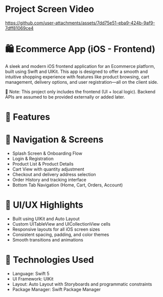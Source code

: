 # Project Screen Video

https://github.com/user-attachments/assets/7dd75e51-eba9-424b-9af9-7dff81069ce4

# 🛍️ Ecommerce App (iOS - Frontend)
A sleek and modern iOS frontend application for an Ecommerce platform, built using Swift and UIKit. This app is designed to offer a smooth and intuitive shopping experience with features like product browsing, cart management, delivery options, and user registration—all on the client side.

🔧 Note: This project only includes the frontend (UI + local logic). Backend APIs are assumed to be provided externally or added later.

# 🚀 Features

# 🧭 Navigation & Screens
* Splash Screen & Onboarding Flow
* Login & Registration
* Product List & Product Details
* Cart View with quantity adjustment
* Checkout and delivery address selection
* Order History and tracking interface
* Bottom Tab Navigation (Home, Cart, Orders, Account)
 # 🎨 UI/UX Highlights
* Built using UIKit and Auto Layout
* Custom UITableView and UICollectionView cells
* Responsive layouts for all iOS screen sizes
* Consistent spacing, padding, and color themes
* Smooth transitions and animations

# 📱 Technologies Used
* Language: Swift 5
* UI Framework: UIKit
* Layout: Auto Layout with Storyboards and programmatic constraints
* Package Manager:  Swift Package Manager
